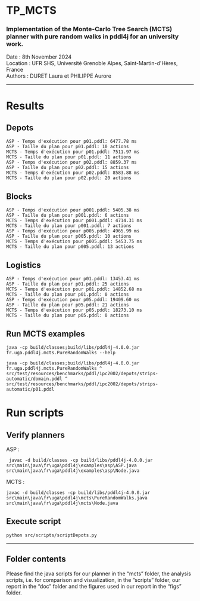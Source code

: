 # TP_MCTS
### Implementation of the Monte-Carlo Tree Search (MCTS) planner with pure random walks in pddl4j for an university work.
Date : 8th November 2024  
Location : UFR SHS, Université Grenoble Alpes, Saint-Martin-d'Hères, France   
Authors : DURET Laura et PHILIPPE Aurore  

---
# Results

## Depots

```
ASP - Temps d'exécution pour p01.pddl: 6477.78 ms
ASP - Taille du plan pour p01.pddl: 10 actions
MCTS - Temps d'exécution pour p01.pddl: 7511.97 ms
MCTS - Taille du plan pour p01.pddl: 11 actions
ASP - Temps d'exécution pour p02.pddl: 8859.37 ms
ASP - Taille du plan pour p02.pddl: 15 actions
MCTS - Temps d'exécution pour p02.pddl: 8583.88 ms
MCTS - Taille du plan pour p02.pddl: 20 actions
```

## Blocks
```
ASP - Temps d'exécution pour p001.pddl: 5405.38 ms
ASP - Taille du plan pour p001.pddl: 6 actions
MCTS - Temps d'exécution pour p001.pddl: 4714.31 ms
MCTS - Taille du plan pour p001.pddl: 7 actions
ASP - Temps d'exécution pour p005.pddl: 4965.99 ms
ASP - Taille du plan pour p005.pddl: 10 actions
MCTS - Temps d'exécution pour p005.pddl: 5453.75 ms
MCTS - Taille du plan pour p005.pddl: 13 actions
```

## Logistics
```
ASP - Temps d'exécution pour p01.pddl: 13453.41 ms
ASP - Taille du plan pour p01.pddl: 25 actions
MCTS - Temps d'exécution pour p01.pddl: 14852.68 ms
MCTS - Taille du plan pour p01.pddl: 0 actions
ASP - Temps d'exécution pour p05.pddl: 19409.60 ms
ASP - Taille du plan pour p05.pddl: 21 actions
MCTS - Temps d'exécution pour p05.pddl: 18273.10 ms
MCTS - Taille du plan pour p05.pddl: 0 actions
```

## Run MCTS examples 

```
java -cp build/classes;build/libs/pddl4j-4.0.0.jar fr.uga.pddl4j.mcts.PureRandomWalks --help 
```

```
java -cp build/classes;build/libs/pddl4j-4.0.0.jar fr.uga.pddl4j.mcts.PureRandomWalks ^
src/test/resources/benchmarks/pddl/ipc2002/depots/strips-automatic/domain.pddl ^
src/test/resources/benchmarks/pddl/ipc2002/depots/strips-automatic/p01.pddl
```
# Run scripts 

## Verify planners

ASP : 
```
 javac -d build/classes -cp build/libs/pddl4j-4.0.0.jar src\main\java\fr\uga\pddl4j\examples\asp\ASP.java  src\main\java\fr\uga\pddl4j\examples\asp\Node.java 
```
MCTS : 
```
javac -d build/classes -cp build/libs/pddl4j-4.0.0.jar src\main\java\fr\uga\pddl4j\mcts\PureRandomWalks.java  src\main\java\fr\uga\pddl4j\mcts\Node.java
```

## Execute script  

```
python src/scripts/scriptDepots.py
```
---

## Folder contents
Please find the java scripts for our planner in the “mcts” folder, the analysis scripts, i.e. for comparison and visualization, in the “scripts” folder, our report in the “doc” folder and the figures used in our report in the “figs” folder. 
